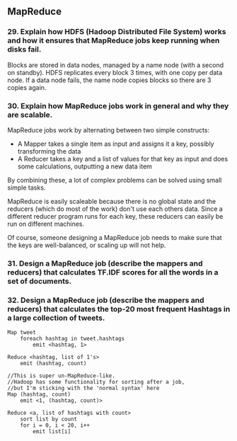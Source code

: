 ## MapReduce

### 29. Explain how HDFS (Hadoop Distributed File System) works and how it ensures that MapReduce jobs keep running when disks fail.

Blocks are stored in data nodes, managed by a name node (with a second on standby).
HDFS replicates every block 3 times, with one copy per data node.
If a data node fails, the name node copies blocks so there are 3 copies again.

### 30. Explain how MapReduce jobs work in general and why they are scalable.

MapReduce jobs work by alternating between two simple constructs:

* A Mapper takes a single item as input and assigns it a key, possibly transforming the data
* A Reducer takes a key and a list of values for that key as input and does some calculations, outputting a new data item

By combining these, a lot of complex problems can be solved using small simple tasks.

MapReduce is easily scaleable because there is no global state and the reducers (which do most of the work) don't use each others data.
Since a different reducer program runs for each key, these reducers can easily be run on different machines.

Of course, someone designing a MapReduce job needs to make sure that the keys are well-balanced, or scaling up will not help.

### 31. Design a MapReduce job (describe the mappers and reducers) that calculates TF.IDF scores for all the words in a set of documents.
### 32. Design a MapReduce job (describe the mappers and reducers) that calculates the top-20 most frequent Hashtags in a large collection of tweets.

~~~
Map tweet
	foreach hashtag in tweet.hashtags
		emit <hashtag, 1>

Reduce <hashtag, list of 1's>
	emit (hashtag, count)

//This is super un-MapReduce-like.
//Hadoop has some functionality for sorting after a job,
//but I'm sticking with the 'normal syntax' here
Map (hashtag, count)
	emit <1, (hashtag, count)>

Reduce <a, list of hashtags with count>
	sort list by count
	for i = 0, i < 20, i++
		emit list[i]
~~~
